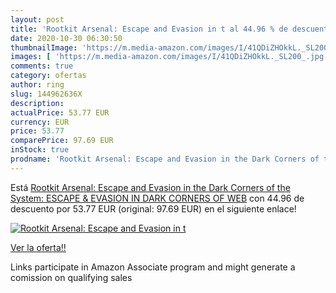 ```yaml
---
layout: post
title: 'Rootkit Arsenal: Escape and Evasion in t al 44.96 % de descuento'
date: 2020-10-30 06:30:50
thumbnailImage: 'https://m.media-amazon.com/images/I/41QDiZHOkkL._SL200_.jpg'
images: [ 'https://m.media-amazon.com/images/I/41QDiZHOkkL._SL200_.jpg' ]
comments: true
category: ofertas
author: ring
slug: 144962636X
description:
actualPrice: 53.77 EUR
currency: EUR
price: 53.77
comparePrice: 97.69 EUR
inStock: true
prodname: 'Rootkit Arsenal: Escape and Evasion in the Dark Corners of the System: ESCAPE & EVASION IN DARK CORNERS OF WEB'
---
```


Está [Rootkit Arsenal: Escape and Evasion in the Dark Corners of the System: ESCAPE & EVASION IN DARK CORNERS OF WEB](https://www.amazon.it/dp/144962636X/?tag=tolees00-21) con 44.96 de descuento por 53.77 EUR (original: 97.69 EUR) en el siguiente enlace!

[![Rootkit Arsenal: Escape and Evasion in t](https://m.media-amazon.com/images/I/41QDiZHOkkL._SL200_.jpg)](https://www.amazon.it/dp/144962636X/?tag=tolees00-21)

[Ver la oferta!!](https://www.amazon.it/dp/144962636X/?tag=tolees00-21)

Links participate in Amazon Associate program and might generate a comission on qualifying sales


